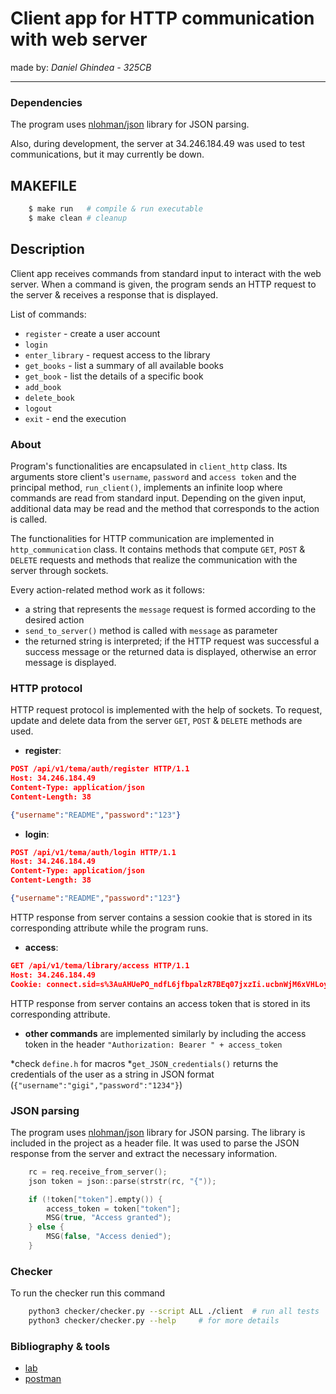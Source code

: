 # Client app for HTTP communication with web server

made by: _Daniel Ghindea - 325CB_

---

### Dependencies
The program uses [nlohman/json](#json-parsing) library for JSON parsing.

Also, during development, the server at 34.246.184.49 was used to test communications, but it may currently be down.

## MAKEFILE
```bash
    $ make run   # compile & run executable
    $ make clean # cleanup
```

## Description
Client app receives commands from standard input to interact with the web server. When a command
is given, the program sends an HTTP request to the server & receives a response that is displayed.

List of commands:
- `register` - create a user account
- `login`
- `enter_library` - request access to the library
- `get_books` - list a summary of all available books
- `get_book` - list the details of a specific book
- `add_book`
- `delete_book`
- `logout`
- `exit` - end the execution

### About
Program's functionalities are encapsulated in `client_http` class. Its arguments store client's `username`, `password` and `access token` and the principal method, `run_client()`,
implements an infinite loop where commands are read from standard input. Depending on the given input, additional data may be read and the method that corresponds to the action is called.

The functionalities for HTTP communication are implemented in `http_communication` class. It contains methods that compute `GET`, `POST` & `DELETE` requests and methods that realize the communication with the server through sockets.

Every action-related method work as it follows:
- a string that represents the `message` request is formed according to the desired action
- `send_to_server()` method is called with `message` as parameter
- the returned string is interpreted; if the HTTP request was successful a success message or the returned data is displayed, otherwise an error message is displayed.


### HTTP protocol
HTTP request protocol is implemented with the help of sockets. To request, update and delete data from the server `GET`, `POST` & `DELETE` methods are used.
- **register**: 
```json lines
POST /api/v1/tema/auth/register HTTP/1.1
Host: 34.246.184.49
Content-Type: application/json
Content-Length: 38

{"username":"README","password":"123"}
```

- **login**:
```json lines
POST /api/v1/tema/auth/login HTTP/1.1
Host: 34.246.184.49
Content-Type: application/json
Content-Length: 38

{"username":"README","password":"123"}
```
HTTP response from server contains a session cookie that is stored in its corresponding attribute while the program runs.

- **access**: 
```json lines
GET /api/v1/tema/library/access HTTP/1.1
Host: 34.246.184.49
Cookie: connect.sid=s%3AuAHUePO_ndfL6jfbpalzR7BEq07jxzIi.ucbnWjM6xVHLoy3QVoHPPVtZJYzfvs9Mqqw7zyTkXT8; Path=/; HttpOnly
```
HTTP response from server contains an access token that is stored in its corresponding attribute.

- **other commands** are implemented similarly by including the access token in the header `"Authorization: Bearer " + access_token` 

*check `define.h` for macros
*`get_JSON_credentials()` returns the credentials of the user as a string in JSON format (`{"username":"gigi","password":"1234"}`)

### JSON parsing
The program uses [nlohman/json](https://github.com/nlohmann/json) library for JSON parsing. The library is included in the project as a header file.
It was used to parse the JSON response from the server and extract the necessary information.

```c++
    rc = req.receive_from_server();
    json token = json::parse(strstr(rc, "{"));

    if (!token["token"].empty()) {
        access_token = token["token"];
        MSG(true, "Access granted");
    } else {
        MSG(false, "Access denied");
    }
```


### Checker
To run the checker run this command
```bash
    python3 checker/checker.py --script ALL ./client  # run all tests
    python3 checker/checker.py --help     # for more details
```

### Bibliography & tools
- [lab](https://pcom.pages.upb.ro/labs/lab9/http.html)
- [postman](https://www.postman.com/)